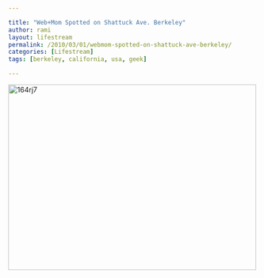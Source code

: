 ```yaml
---

title: "Web+Mom Spotted on Shattuck Ave. Berkeley"
author: rami
layout: lifestream 
permalink: /2010/03/01/webmom-spotted-on-shattuck-ave-berkeley/
categories: [Lifestream]
tags: [berkeley, california, usa, geek]

---
```


<div class='p_embed p_image_embed'>
  <a href="http://139.59.20.41/wp-content/uploads/2011/12/164rj7-scaled1000.jpg"><img alt="164rj7" height="375" src="http://139.59.20.41/wp-content/uploads/2011/12/164rj7-scaled1000.jpg?w=300" width="500" /></a>
</div>
